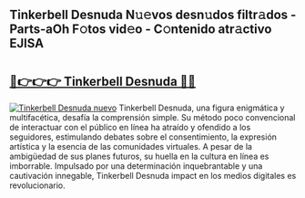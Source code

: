 ## Tinkerbell Desnuda N𝚞𝚎vos desn𝚞dos filtr𝚊dos - Parts-aOh F𝚘tos vid𝚎o - C𝚘ntenido atr𝚊ctivo EJlSA

# <h2><a href="http://mb1721.tromn.icu/?c=Tinkerbell+Desnuda">🔗👉👉👉 Tinkerbell Desnuda 🔗🔗</a></h2>

[![Tinkerbell Desnuda nuevo](https://i.imgur.com/pEAQMta.gif)](http://mb1721.tromn.icu/?c=Tinkerbell+Desnuda)
Tinkerbell Desnuda, una figura enigmática y multifacética, desafía la comprensión simple. Su método poco convencional de interactuar con el público en línea ha atraído y ofendido a los seguidores, estimulando debates sobre el consentimiento, la expresión artística y la esencia de las comunidades virtuales. A pesar de la ambigüedad de sus planes futuros, su huella en la cultura en línea es imborrable. Impulsado por una determinación inquebrantable y una cautivación innegable, Tinkerbell Desnuda impact en los medios digitales es revolucionario.
